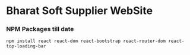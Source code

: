 # Bharat Soft Supplier WebSite

### NPM Packages till date

```
npm install react react-dom react-bootstrap react-router-dom react-top-loading-bar
```
